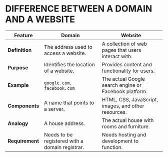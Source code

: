 # DIFFERENCE BETWEEN A DOMAIN AND A WEBSITE

| Feature        | Domain                              | Website                               |
|---------------|------------------------------------|--------------------------------------|
| **Definition** | The address used to access a website. | A collection of web pages that users interact with. |
| **Purpose**    | Identifies the location of a website. | Provides content and functionality for users. |
| **Example**    | `google.com`, `facebook.com` | The actual Google search engine or Facebook platform. |
| **Components** | A name that points to a server. | HTML, CSS, JavaScript, images, and other resources. |
| **Analogy**    | A house address. | The actual house with rooms and furniture. |
| **Requirement** | Needs to be registered with a domain registrar. | Needs hosting and development to function. |
